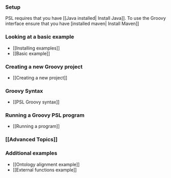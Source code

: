 ### Setup
PSL requires that you have [[Java installed| Install Java]]. To use the Groovy interface ensure that you have [installed maven| Install Maven]]

### Looking at a basic example
- [[Installing examples]]
- [[Basic example]]

### Creating a new Groovy project
- [[Creating a new project]]

### Groovy Syntax
- [[PSL Groovy syntax]]

### Running a Groovy PSL program
- [[Running a program]]

### [[Advanced Topics]]

### Additional examples
- [[Ontology alignment example]]
- [[External functions example]]
